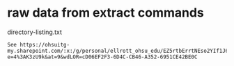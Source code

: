 # raw data from extract commands

directory-listing.txt
```
See https://ohsuitg-my.sharepoint.com/:x:/g/personal/ellrott_ohsu_edu/EZ5rtbErrtNEso2YIf1J6IoBqXVjAIdw4XXaLlhYAGMYfg?e=4%3AK3zU9k&at=9&wdLOR=cD06EF2F3-6D4C-CB46-A352-6951CE42BE0C

```
